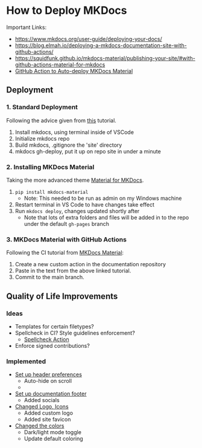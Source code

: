 # How to Deploy MKDocs

Important Links:

- https://www.mkdocs.org/user-guide/deploying-your-docs/
- https://blog.elmah.io/deploying-a-mkdocs-documentation-site-with-github-actions/
- https://squidfunk.github.io/mkdocs-material/publishing-your-site/#with-github-actions-material-for-mkdocs
- [GitHub Action to Auto-deploy MKDocs Material](https://github.com/marketplace/actions/deploy-mkdocs)

## Deployment
### 1. Standard Deployment
Following the advice given from [this](https://www.mkdocs.org/user-guide/deploying-your-docs/) tutorial. 
1. Install mkdocs, using terminal inside of VSCode
2. Initialize mkdocs repo
3. Build mkdocs, .gitignore the 'site' directory
4. mkdocs gh-deploy, put it up on repo site in under a minute

### 2. Installing MKDocs Material
Taking the more advanced theme [Material for MKDocs](https://squidfunk.github.io/mkdocs-material/).

1. `pip install mkdocs-material`
    - Note: This needed to be run as admin on my Windows machine
2. Restart terminal in VS Code to have changes take effect
3. Run `mkdocs deploy`, changes updated shortly after 
    - Note that lots of extra folders and files will be added in to the repo under the default `gh-pages` branch

### 3. MKDocs Material with GitHub Actions
Following the CI tutorial from [MKDocs Material](https://squidfunk.github.io/mkdocs-material/publishing-your-site/#with-github-actions):

1. Create a new custom action in the documentation repository
2. Paste in the text from the above linked tutorial.
3. Commit to the main branch.

## Quality of Life Improvements
### Ideas
- Templates for certain filetypes?
- Spellcheck in CI? Style guidelines enforcement?
    - [Spellcheck Action](https://github.com/marketplace/actions/github-spellcheck-action)
- Enforce signed contributions?

### Implemented
- [Set up header preferences](https://squidfunk.github.io/mkdocs-material/setup/setting-up-the-header/)
    - Auto-hide on scroll
    - 
- [Set up documentation footer](https://squidfunk.github.io/mkdocs-material/setup/setting-up-the-footer/)
    - Added socials
- [Changed Logo, Icons](https://squidfunk.github.io/mkdocs-material/setup/changing-the-logo-and-icons/)
    - Added custom logo
    - Added site favicon
- [Changed the colors](https://squidfunk.github.io/mkdocs-material/setup/changing-the-colors/#color-palette-toggle)
    - Dark/light mode toggle
    - Update default coloring
